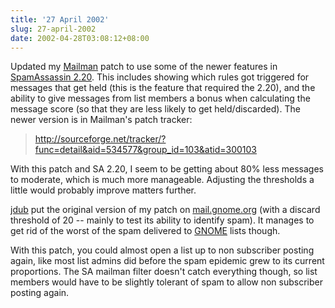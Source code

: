```yaml
---
title: '27 April 2002'
slug: 27-april-2002
date: 2002-04-28T03:08:12+08:00
---
```


Updated my [Mailman](http://www.list.org)
patch to use some of the newer features in [SpamAssassin
2.20](http://spamassassin.taint.org).
This includes showing which rules got triggered for
messages that get held (this is the feature that required
the 2.20), and the ability to give messages from list
members a bonus when calculating the message score (so that
they are less likely to get held/discarded). The newer
version is in Mailman\'s patch tracker:

> <http://sourceforge.net/tracker/?func=detail&aid=534577&group_id=103&atid=300103>

With this patch and SA 2.20, I seem to be getting about
80% less messages to moderate, which is much more
manageable. Adjusting the thresholds a little would
probably improve matters further.

[jdub](http://www.advogato.org/person/jdub/) put the original version of
my
patch on [mail.gnome.org](http://mail.gnome.org)
(with a discard threshold of 20 \-- mainly to test its
ability to identify spam). It manages to get rid of the
worst of the spam delivered to [GNOME](http://www.gnome.org) lists
though.

With this patch, you could almost open a list up to non
subscriber posting again, like most list admins did before
the spam epidemic grew to its current proportions. The SA
mailman filter doesn\'t catch everything though, so list
members would have to be slightly tolerant of spam to allow
non subscriber posting again.

